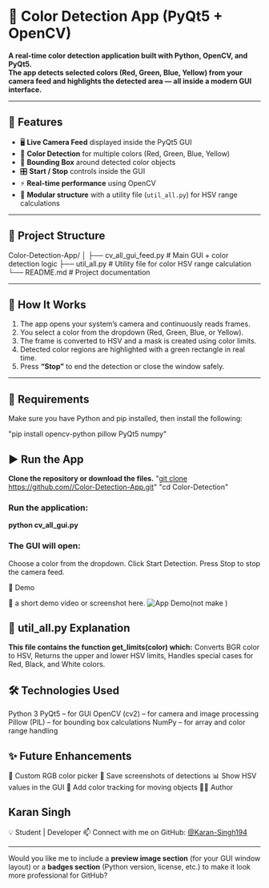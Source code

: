# 🎨 Color Detection App (PyQt5 + OpenCV)

**A real-time color detection application built with Python, OpenCV, and PyQt5.  
The app detects selected colors (Red, Green, Blue, Yellow) from your camera feed and highlights the detected area — all inside a modern GUI interface.**

---

## 🚀 Features

- 🖥️ **Live Camera Feed** displayed inside the PyQt5 GUI  
- 🎯 **Color Detection** for multiple colors (Red, Green, Blue, Yellow)  
- 🔲 **Bounding Box** around detected color objects  
- 🎛️ **Start / Stop** controls inside the GUI  
- ⚡ **Real-time performance** using OpenCV  
- 🧩 **Modular structure** with a utility file (`util_all.py`) for HSV range calculations  

---

## 📂 Project Structure

Color-Detection-App/
│
├── cv_all_gui_feed.py   # Main GUI + color detection logic
├── util_all.py          # Utility file for color HSV range calculation
└── README.md            # Project documentation



---

## 🧠 How It Works

1. The app opens your system’s camera and continuously reads frames.  
2. You select a color from the dropdown (Red, Green, Blue, or Yellow).  
3. The frame is converted to HSV and a mask is created using color limits.  
4. Detected color regions are highlighted with a green rectangle in real time.  
5. Press **“Stop”** to end the detection or close the window safely.

---

## 🧰 Requirements

Make sure you have Python and pip installed, then install the following:

"pip install opencv-python pillow PyQt5 numpy"


## ▶️ Run the App
**Clone the repository or download the files.**
"[git clone https://github.com/<your-username>/Color-Detection-App.git](https://github.com/Karan-Singh194/Color_detection.git)"
"cd Color-Detection"

### Run the application:
**python cv_all_gui.py**


### The GUI will open:
Choose a color from the dropdown.
Click Start Detection.
Press Stop to stop the camera feed.


📸 Demo

🧠 a short demo video or screenshot here.
![App Demo](demo.gif)(not make )


## 🧩 util_all.py Explanation

**This file contains the function get_limits(color) which:**
Converts BGR color to HSV,
Returns the upper and lower HSV limits,
Handles special cases for Red, Black, and White colors.


## 🛠️ Technologies Used

Python 3
PyQt5 – for GUI
OpenCV (cv2) – for camera and image processing
Pillow (PIL) – for bounding box calculations
NumPy – for array and color range handling

## ✨ Future Enhancements

🎨 Custom RGB color picker
📁 Save screenshots of detections
📊 Show HSV values in the GUI
🧠 Add color tracking for moving objects
👨‍💻 Author

## Karan Singh
💡 Student | Developer 
📫 Connect with me on GitHub: [@Karan-Singh194](https://github.com/Karan-Singh194)

---

Would you like me to include a **preview image section** (for your GUI window layout) or a **badges section** (Python version, license, etc.) to make it look more professional for GitHub?

